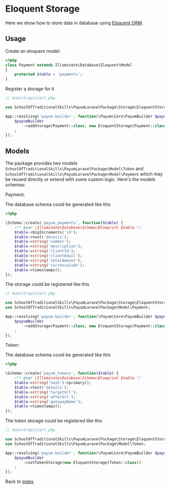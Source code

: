 # Eloquent Storage

Here we show how to store data in database using [Eloquent ORM](http://laravel.com/docs/4.2/eloquent).

## Usage

Create an eloquent model:

```php
<?php
class Payment extends Illuminate\Database\Eloquent\Model
{
    protected $table = 'payments';
}
```

Register a storage for it 

```php
// bootstrap/start.php

use SchoolOfTraditionalSkills\PayumLaravelPackage\Storage\EloquentStorage;

App::resolving('payum.builder', function(\Payum\Core\PayumBuilder $payumBuilder) {
    $payumBuilder
        ->addStorage(Payment::class, new EloquentStorage(Payment::class))
    ;
});
```

## Models 

The package provides two models `SchoolOfTraditionalSkills\PayumLaravelPackage\Model\Token` and `SchoolOfTraditionalSkills\PayumLaravelPackage\Model\Payment` which may be reused directly or extend with some custom logic.
Here's the models schemas:

Payment:

The database schema could be generated like this

```php
<?php

\Schema::create('payum_payments', function($table) {
    /** @var \Illuminate\Database\Schema\Blueprint $table */
    $table->bigIncrements('id');
    $table->text('details');
    $table->string('number');
    $table->string('description');
    $table->string('clientId');
    $table->string('clientEmail');
    $table->string('totalAmount');
    $table->string('currencyCode');
    $table->timestamps();
});
```

The storage could be registered like this

```php
// bootstrap/start.php

use SchoolOfTraditionalSkills\PayumLaravelPackage\Storage\EloquentStorage;
use SchoolOfTraditionalSkills\PayumLaravelPackage\Model\Payment;

App::resolving('payum.builder', function(\Payum\Core\PayumBuilder $payumBuilder) {
    $payumBuilder
        ->addStorage(Payment::class, new EloquentStorage(Payment::class))
    ;
});
```


Token:

The database schema could be generated like this

```php
<?php

\Schema::create('payum_tokens', function($table) {
    /** @var \Illuminate\Database\Schema\Blueprint $table */
    $table->string('hash')->primary();
    $table->text('details');
    $table->string('targetUrl');
    $table->string('afterUrl');
    $table->string('gatewayName');
    $table->timestamps();
});
```

The token storage could be registered like this

```php
// bootstrap/start.php

use SchoolOfTraditionalSkills\PayumLaravelPackage\Storage\EloquentStorage;
use SchoolOfTraditionalSkills\PayumLaravelPackage\Model\Token;

App::resolving('payum.builder', function(\Payum\Core\PayumBuilder $payumBuilder) {
    $payumBuilder
        ->setTokenStorage(new EloquentStorage(Token::class))
    ;
});
```

Back to [index](index.md).
